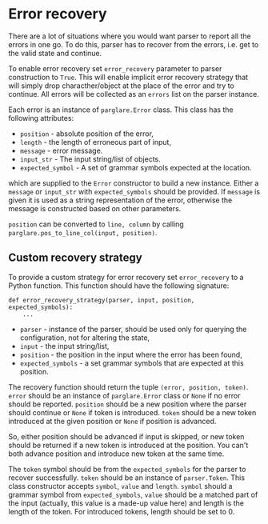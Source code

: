 # Error recovery

There are a lot of situations where you would want parser to report all the
errors in one go. To do this, parser has to recover from the errors, i.e. get to
the valid state and continue.

To enable error recovery set `error_recovery` parameter to parser construction
to `True`. This will enable implicit error recovery strategy that will simply
drop characther/object at the place of the error and try to continue. All errors
will be collected as an `errors` list on the parser instance.

Each error is an instance of `parglare.Error` class. This class has the
following attributes:

- `position` - absolute position of the error,
- `length` - the length of erroneous part of input,
- `message` - error message.
- `input_str` - The input string/list of objects.
- `expected_symbol` - A set of grammar symbols expected at the location.

which are supplied to the `Error` constructor to build a new instance. Either a
`message` or `input_str` with `expected_symbols` should be provided. If
`message` is given it is used as a string representation of the error, otherwise
the message is constructed based on other parameters.

`position` can be converted to `line, column` by calling
`parglare.pos_to_line_col(input, position)`.


## Custom recovery strategy

To provide a custom strategy for error recovery set `error_recovery` to a Python
function. This function should have the following signature:

    def error_recovery_strategy(parser, input, position, expected_symbols):
        ...


- `parser` - instance of the parser, should be used only for querying the
   configuration, not for altering the state,
- `input` - the input string/list,
- `position` - the position in the input where the error has been found,
- `expected_symbols` - a set grammar symbols that are expected at this
   position.

The recovery function should return the tuple `(error, position, token)`.
`error` should be an instance of `parglare.Error` class or `None` if no error
should be reported. `position` should be a new position where the parser should
continue or `None` if token is introduced. `token` should be a new token
introduced at the given position or `None` if position is advanced.

So, either position should be advanced if input is skipped, or new token should
be returned if a new token is introduced at the position. You can't both
advance position and introduce new token at the same time.

The `token` symbol should be from the `expected_symbols` for the parser to
recover successfully. `token` should be an instance of `parser.Token`. This
class constructor accepts `symbol`, `value` and `length`. `symbol` should a
grammar symbol from `expected_symbols`, `value` should be a matched part of
the input (actually, this value is a made-up value here) and length is the
length of the token. For introduced tokens, length should be set to 0.
